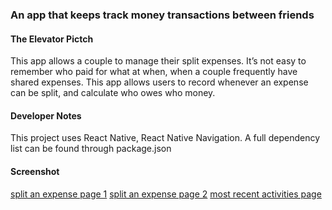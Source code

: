 ### An app that keeps track money transactions between friends

#### The Elevator Pictch
This app allows a couple to manage their split expenses. It’s not easy to remember who paid for what at when, when a couple frequently have shared expenses. This app allows users to record whenever an expense can be split, and calculate who owes who money.

#### Developer Notes
This project uses React Native, React Native Navigation. A full dependency list can be found through package.json

#### Screenshot
[split an expense page 1](./assets/add-page1.png)
[split an expense page 2](./assets/add-page2.png)
[most recent activities page](./assets/list-page.png)